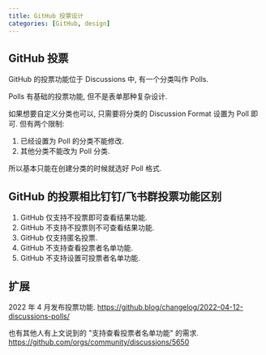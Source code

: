 ```yaml
---
title: GitHub 投票设计
categories: [GitHub, design]
---
```


## GitHub 投票

GitHub 的投票功能位于 Discussions 中, 有一个分类叫作 Polls.

Polls 有基础的投票功能, 但不是表单那种复杂设计.

如果想要自定义分类也可以, 只需要将分类的 Discussion Format 设置为 Poll 即可.
但有两个限制:

1. 已经设置为 Poll 的分类不能修改.
2. 其他分类不能改为 Poll 分类.

所以基本只能在创建分类的时候就选好 Poll 格式.

## GitHub 的投票相比钉钉/飞书群投票功能区别

1. GitHub 仅支持不投票即可查看结果功能.
2. GitHub 不支持不投票则不可查看结果功能.
3. GitHub 仅支持匿名投票.
4. GitHub 不支持查看投票者名单功能.
5. GitHub 不支持设置可投票者名单功能.

## 扩展

2022 年 4 月发布投票功能.
<https://github.blog/changelog/2022-04-12-discussions-polls/>

也有其他人有上文说到的 "支持查看投票者名单功能" 的需求.
<https://github.com/orgs/community/discussions/5650>
